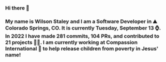 ### Hi there 👋

### My name is Wilson Staley and I am a Software Developer in ⛰ Colorado Springs, CO.  It is currently Tuesday, September 13 ⌚. In 2022 I have made 281 commits, 104 PRs, and contributed to 21 projects 👨‍💻. I am currently working at Compassion International 🏢 to help release children from poverty in Jesus' name!